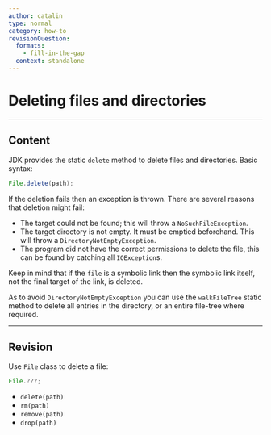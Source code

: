 ```yaml
---
author: catalin
type: normal
category: how-to
revisionQuestion:
  formats:
    - fill-in-the-gap
  context: standalone
---
```


# Deleting files and directories


---

## Content

JDK provides the static `delete` method to delete files and directories.
Basic syntax:

```java
File.delete(path);

```

If the deletion fails then an exception is thrown. There are several reasons that deletion might fail:

- The target could not be found; this will throw a `NoSuchFileException`.
- The target directory is not empty. It must be emptied beforehand. This will throw a `DirectoryNotEmptyException`.
- The program did not have the correct permissions to delete the file, this can be found by catching all `IOException`s.

Keep in mind that if the `file` is a symbolic link then the symbolic link itself, not the final target of the link, is deleted.

As to avoid `DirectoryNotEmptyException` you can use the `walkFileTree` static method to delete  all entries in the directory, or an entire file-tree where required.


---

## Revision

Use `File` class to delete a file:

```java
File.???;
```

- `delete(path)` 
- `rm(path)` 
- `remove(path)` 
- `drop(path)`
